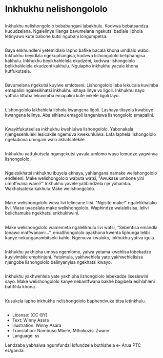 # Inkhukhu nelishongololo

##
Inkhukhu nelishongololo
bebabangani labakhulu.
Kodvwa bebatsandza
kucudzelana. Ngalelinye lilanga
bavumelana ngekutsi badlale
libhola letinyawo kute babone
kutsi ngubani longumpetsa.

##
Baya enkhundleni yetemidlalo
lapho bafike bacala khona
umdlalo wabo. Inkhukhu
beyidlala ngekuphangisa,
kodvwa lishongololo
beliphangisa kakhulu. Inkhukhu
beyikhahlelela ekudzeni,
kodvwa lishongololo
belikhahlelela ekudzeni
kakhulu. Ngulapho inkhukhu
yacala khona kutfukutsela.

##
Bavumelana ngekutsi kuyiwe
emlotseni. Lishongololo laba
lekucala kuvimba emapalini
ngalesikhatsi inkhukhu ishaya
linye vo ligoli. Inkhukhu nayo
yatfola litfuba lekuvimba
emapalini kute ivikele ligoli
layo.

##
Lishongololo lakhahlela libhola
kwangena ligoli. Lashaya
titayela kwabuye kwangena
lelinye. Aba sihlanu emagoli
langeniswa lishongololo
emapalini.

##
Kwayitfukutselisa inkhukhu
kwehlulwa lishongololo.
Yabonakala njengesehluleki
lesicakile ngemuva
kwekuhlulwa. Lafa laphela
lishongololo ngekubona
umngani walo akhatsatekile.

##
Inkhukhu yatfukutsela
ngangekutsi yavula umlomo
wayo lomudze yagwinya
lishongololo.

##
Ngalesikhatsi inkhukhu ibuyela
ekhaya, yahlangana namake
welishongololo endleleni. Make
welishongololo wabuta watsi,
"Awukase umbone yini
umntfwana wami?" Inkhukhu
yavele yatibindzela nje
yahamba. Wakhatsateka
kakhulu Make welishongololo.

##
Make welishongololo weva livi
lelincane litsi. "Ngisite make!"
ngalelikhalako livi. Wase
uyacalata make welishongololo.
Waphindze walalelisisa, lelivi
belichamuka ngekhatsi
enkhukhwini.

##
Make welishongololo
wamemeta ngalelikhulu livi
watsi, "Sebentisa emandla
lonawo mntfwanami...",
emaShongololo ayakhona
kwenta liphunga lelibi kanye
nekunganambitseki kahle.
Ngemuva kwaloko, inkhukhu
yativa igula.

##
Inkhukhu yakhipha umoya
ngemlomo, yalwa yetama
kwehlisa lobekadze kuyivimbile
emphinjeni. Yatsimula,
yakhwehlela yate
yakhwehlelisisa njengobe
lishongololo belinyanyisa
ngekhatsi kwayo.

##
Inkhukhu yakhwehlela yate
yakhipha lishongololo
lebekadze lisesiswini sayo.
Make welishongololo kanye
nebantfwana bakhe bagibela
esihlahleni batifihla khona.

##
Kusukela lapho inkhukhu
nelishongololo baphendvuka
titsa letinkhulu.

##
* License: [CC-BY]
* Text: Winny Asara
* Illustration: Winny Asara
* Translation: Nombuso Mbele, Mthokozisi Zwane
* Language: ss

Lendzaba yabhalwa ngumfundzi
lofundzela buthishela e- Arua PTC eUganda.

